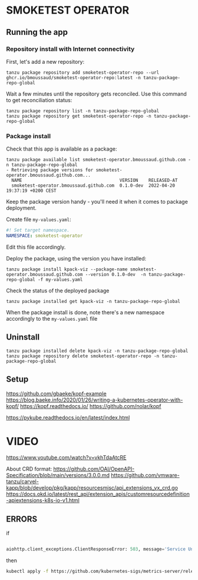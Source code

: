 # SMOKETEST OPERATOR

## Running the app

### Repository install with Internet connectivity

First, let's add a new repository:

```shell
tanzu package repository add smoketest-operator-repo --url ghcr.io/bmoussaud/smoketest-operator-repo:latest -n tanzu-package-repo-global 
```

Wait a few minutes until the repository gets reconciled.
Use this command to get reconciliation status:

```shell
tanzu package repository list -n tanzu-package-repo-global
tanzu package repository get smoketest-operator-repo -n tanzu-package-repo-global
```

### Package install

Check that this app is available as a package:

```shell
tanzu package available list smoketest-operator.bmoussaud.github.com -n tanzu-package-repo-global
- Retrieving package versions for smoketest-operator.bmoussaud.github.com...
  NAME                                     VERSION    RELEASED-AT
  smoketest-operator.bmoussaud.github.com  0.1.0-dev  2022-04-20 19:37:19 +0200 CEST
```

Keep the package version handy - you'll need it when it comes to package deployment.

Create file `my-values.yaml`:

```yaml
#! Set target namespace.
NAMESPACE: smoketest-operator
```

Edit this file accordingly.

Deploy the package, using the version you have installed:

```shell
tanzu package install kpack-viz --package-name smoketest-operator.bmoussaud.github.com --version 0.1.0-dev  -n tanzu-package-repo-global -f my-values.yaml
```

Check the status of the deployed package
```shell
tanzu package installed get kpack-viz -n tanzu-package-repo-global
```
When the package install is done, note there's a new namespace accordingly to the `my-values.yaml` file

## Uninstall

```shell
tanzu package installed delete kpack-viz -n tanzu-package-repo-global
tanzu package repository delete smoketest-operator-repo -n tanzu-package-repo-global
```


## Setup

https://github.com/gbaeke/kopf-example
https://blog.baeke.info/2020/01/26/writing-a-kubernetes-operator-with-kopf/
https://kopf.readthedocs.io/
https://github.com/nolar/kopf

https://pykube.readthedocs.io/en/latest/index.html

# VIDEO
https://www.youtube.com/watch?v=vkhTdaAtcRE

About CRD format:
https://github.com/OAI/OpenAPI-Specification/blob/main/versions/3.0.0.md
https://github.com/vmware-tanzu/carvel-kapp/blob/develop/pkg/kapp/resourcesmisc/api_extensions_vx_crd.go
https://docs.okd.io/latest/rest_api/extension_apis/customresourcedefinition-apiextensions-k8s-io-v1.html

## ERRORS

if

```python

aiohttp.client_exceptions.ClientResponseError: 503, message='Service Unavailable', url=URL('https://127.0.0.1:6443/apis/metrics.k8s.io/v1beta1')

```

then

```bash
kubectl apply -f https://github.com/kubernetes-sigs/metrics-server/releases/latest/download/components.yaml
```
